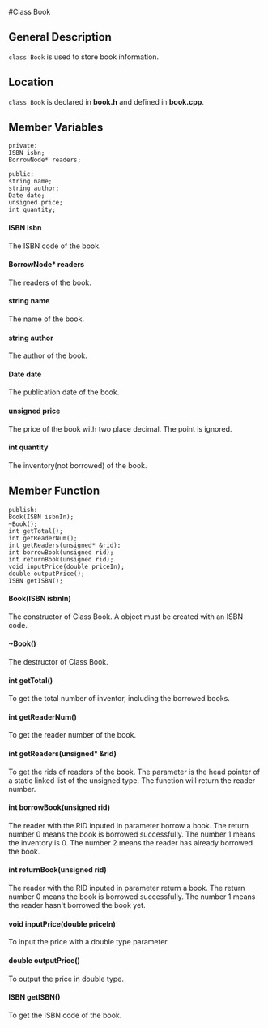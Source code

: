 #Class Book
## General Description  
`class Book` is used to store book information.
## Location
`class Book` is declared in **book.h** and defined in **book.cpp**.  
## Member Variables
    private:  
    ISBN isbn;  
    BorrowNode* readers;  
    
    public:  
    string name;  
    string author;  
    Date date;  
    unsigned price;  
    int quantity;  
#### ISBN isbn
The ISBN code of the book.  
#### BorrowNode* readers
The readers of the book.
#### string name
The name of the book.  
#### string author  
The author of the book.  
#### Date date
The publication date of the book.  
#### unsigned price
The price of the book with two place decimal. The point is ignored.  
#### int quantity
The inventory(not borrowed) of the book.  
## Member Function
    publish:  
    Book(ISBN isbnIn);  
    ~Book();  
    int getTotal();  
    int getReaderNum();  
    int getReaders(unsigned* &rid);  
    int borrowBook(unsigned rid);  
    int returnBook(unsigned rid);  
    void inputPrice(double priceIn);  
    double outputPrice();  
    ISBN getISBN();  
#### Book(ISBN isbnIn)
The constructor of Class Book. A object must be created with an ISBN code.  
#### ~Book()  
The destructor of Class Book.  
#### int getTotal()  
To get the total number of inventor, including the borrowed books.  
#### int getReaderNum()  
To get the reader number of the book.  
#### int getReaders(unsigned* &rid)  
To get the rids of readers of the book. The parameter is the head pointer of a static linked list of the unsigned type. The function will return the reader number.  
#### int borrowBook(unsigned rid)  
The reader with the RID inputed in parameter borrow a book. The return number 0 means the book is borrowed successfully. The number 1 means the inventory is 0. The number 2 means the reader has already borrowed the book.  
#### int returnBook(unsigned rid)  
The reader with the RID inputed in parameter return a book. The return number 0 means the book is borrowed successfully. The number 1 means the reader hasn't borrowed the book yet.  
#### void inputPrice(double priceIn)
To input the price with a double type parameter.  
#### double outputPrice()  
To output the price in double type.  
#### ISBN getISBN()
To get the ISBN code of the book.  